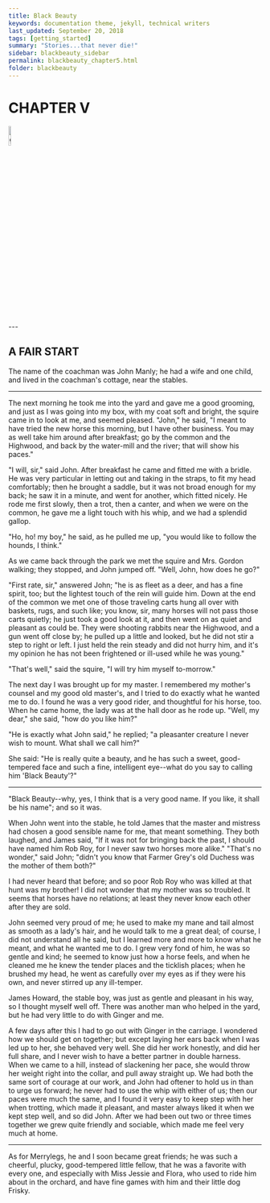 ```yaml
---
title: Black Beauty
keywords: documentation theme, jekyll, technical writers
last_updated: September 20, 2018
tags: [getting_started]
summary: "Stories...that never die!"
sidebar: blackbeauty_sidebar
permalink: blackbeauty_chapter5.html
folder: blackbeauty
---
```


# CHAPTER V
<div><img src="{{ "/images/BB1.jpg" | absolute_url }}" alt="github octocat" style="width:10%;" ></div>
---


## A FAIR START

The name of the coachman was John Manly; he had a wife and one child,
and lived in the coachman's cottage, near the stables.

---

The next morning he took me into the yard and gave me a good grooming,
and just as I was going into my box, with my coat soft and bright, the
squire came in to look at me, and seemed pleased. "John," he said, "I
meant to have tried the new horse this morning, but I have other
business. You may as well take him around after breakfast; go by the
common and the Highwood, and back by the water-mill and the river; that
will show his paces."

"I will, sir," said John. After breakfast he came and fitted me with a
bridle. He was very particular in letting out and taking in the straps,
to fit my head comfortably; then he brought a saddle, but it was not
broad enough for my back; he saw it in a minute, and went for another,
which fitted nicely. He rode me first slowly, then a trot, then a
canter, and when we were on the common, he gave me a light touch with
his whip, and we had a splendid gallop.

"Ho, ho! my boy," he said, as he pulled me up, "you would like to follow
the hounds, I think."

As we came back through the park we met the squire and Mrs. Gordon
walking; they stopped, and John jumped off. "Well, John, how does he
go?"

"First rate, sir," answered John; "he is as fleet as a deer, and has a
fine spirit, too; but the lightest touch of the rein will guide him.
Down at the end of the common we met one of those traveling carts hung
all over with baskets, rugs, and such like; you know, sir, many horses
will not pass those carts quietly; he just took a good look at it, and
then went on as quiet and pleasant as could be. They were shooting
rabbits near the Highwood, and a gun went off close by; he pulled up a
little and looked, but he did not stir a step to right or left. I just
held the rein steady and did not hurry him, and it's my opinion he has
not been frightened or ill-used while he was young."

"That's well," said the squire, "I will try him myself to-morrow."

The next day I was brought up for my master. I remembered my mother's
counsel and my good old master's, and I tried to do exactly what he
wanted me to do. I found he was a very good rider, and thoughtful for
his horse, too. When he came home, the lady was at the hall door as he
rode up. "Well, my dear," she said, "how do you like him?"

"He is exactly what John said," he replied; "a pleasanter creature I
never wish to mount. What shall we call him?"

She said: "He is really quite a beauty, and he has such a sweet,
good-tempered face and such a fine, intelligent eye--what do you say to
calling him 'Black Beauty'?"

---

"Black Beauty--why, yes, I think that is a very good name. If you like,
it shall be his name"; and so it was.

When John went into the stable, he told James that the master and
mistress had chosen a good sensible name for me, that meant something.
They both laughed, and James said, "If it was not for bringing back the
past, I should have named him Rob Roy, for I never saw two horses more
alike."  "That's no wonder," said John; "didn't you know that Farmer
Grey's old Duchess was the mother of them both?"

I had never heard that before; and so poor Rob Roy who was killed at
that hunt was my brother! I did not wonder that my mother was so
troubled. It seems that horses have no relations; at least they never
know each other after they are sold.

John seemed very proud of me; he used to make my mane and tail almost as
smooth as a lady's hair, and he would talk to me a great deal; of
course, I did not understand all he said, but I learned more and more to
know what he meant, and what he wanted me to do. I grew very fond of
him, he was so gentle and kind; he seemed to know just how a horse
feels, and when he cleaned me he knew the tender places and the ticklish
places; when he brushed my head, he went as carefully over my eyes as if
they were his own, and never stirred up any ill-temper.

James Howard, the stable boy, was just as gentle and pleasant in his
way, so I thought myself well off. There was another man who helped in
the yard, but he had very little to do with Ginger and me.

A few days after this I had to go out with Ginger in the carriage. I
wondered how we should get on together; but except laying her ears back
when I was led up to her, she behaved very well. She did her work
honestly, and did her full share, and I never wish to have a better
partner in double harness. When we came to a hill, instead of slackening
her pace, she would throw her weight right into the collar, and pull
away straight up. We had both the same sort of courage at our work, and
John had oftener to hold us in than to urge us forward; he never had to
use the whip with either of us; then our paces were much the same, and I
found it very easy to keep step with her when trotting, which made it
pleasant, and master always liked it when we kept step well, and so did
John. After we had been out two or three times together we grew quite
friendly and sociable, which made me feel very much at home.

---

As for Merrylegs, he and I soon became great friends; he was such a
cheerful, plucky, good-tempered little fellow, that he was a favorite
with every one, and especially with Miss Jessie and Flora, who used to
ride him about in the orchard, and have fine games with him and their
little dog Frisky.

<script src="https://utteranc.es/client.js"	
		repo="Sahana84/TestAPIDoc"
		branch="master/gh-pages"
		issue-term="url"
		async>
		</script>	


